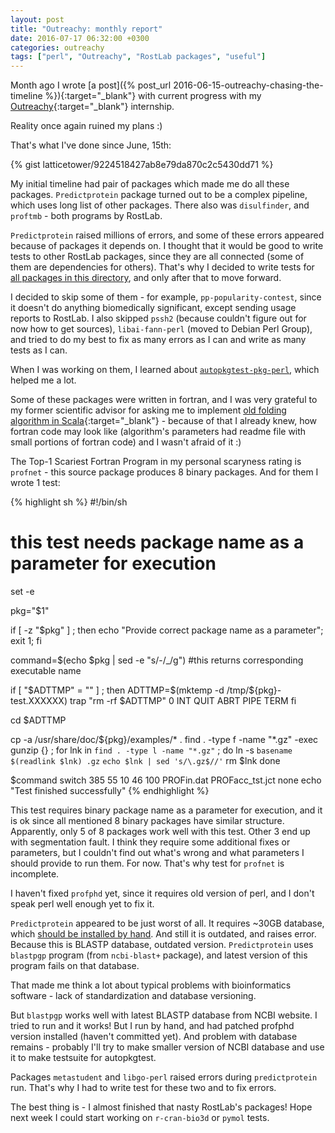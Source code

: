 ```yaml
---
layout: post
title: "Outreachy: monthly report"
date: 2016-07-17 06:32:00 +0300
categories: outreachy
tags: ["perl", "Outreachy", "RostLab packages", "useful"]
---
```


Month ago I wrote [a post]({% post_url 2016-06-15-outreachy-chasing-the-timeline %}){:target="_blank"} with current progress with my  [Outreachy](https://wiki.gnome.org/Outreachy){:target="_blank"} internship.

Reality once again ruined my plans :) <!--break-->

That's what I've done since June, 15th:
   
{% gist latticetower/9224518427ab8e79da870c2c5430dd71 %}

My initial timeline had pair of packages which made me do all these packages.
`Predictprotein` package turned out to be a complex pipeline, which uses long list of other packages. There also was `disulfinder`, and `proftmb` - both programs by RostLab.

`Predictprotein` raised millions of errors, and some of these errors appeared because of packages it depends on. I thought that it would be good to write tests to other RostLab packages, since they are all connected (some of them are dependencies for others). That's why I decided to write tests for [all packages in this directory](http://anonscm.debian.org/viewvc/debian-med/trunk/packages/rostlab/), and only after that to move forward.

I decided to skip some of them - for example, `pp-popularity-contest`, since it doesn't do anything biomedically significant, except sending usage reports to RostLab.
I also skipped `pssh2` (because couldn't figure out for now how to get sources), `libai-fann-perl` (moved to Debian Perl Group), and tried to do my best to fix as many errors as I can and write as many tests as I can.

When I was working on them, I learned about [`autopkgtest-pkg-perl`](https://pkg-perl.alioth.debian.org/autopkgtest.html), which helped me a lot. 

Some of these packages were written in fortran, and I was very grateful to my former scientific advisor for asking me to implement [old folding algorithm in Scala](https://github.com/biocad/sdr_tools){:target="_blank"} - because of that I already knew, how fortran code may look like (algorithm's parameters had readme file with small portions of fortran code) and I wasn't afraid of it :)

The Top-1 Scariest Fortran Program in my personal scaryness rating is `profnet` - this source package produces 8 binary packages. And for them I wrote 1 test:

{% highlight sh %}
#!/bin/sh
# this test needs package name as a parameter for execution 

set -e

pkg="$1"

if [ -z "$pkg" ] ; then
  echo "Provide correct package name as a parameter";
  exit 1;
fi

command=$(echo $pkg | sed -e "s/-/_/g") 
#this returns corresponding executable name

if [ "$ADTTMP" = "" ] ; then
  ADTTMP=$(mktemp -d /tmp/${pkg}-test.XXXXXX)
  trap "rm -rf $ADTTMP" 0 INT QUIT ABRT PIPE TERM
fi

cd $ADTTMP

cp -a /usr/share/doc/${pkg}/examples/* .
find . -type f -name "*.gz" -exec gunzip \{\} \;
for lnk in `find . -type l -name "*.gz"` ; do
    ln -s `basename $(readlink $lnk) .gz` `echo $lnk | sed 's/\.gz$//'`
    rm $lnk
done

$command switch 385 55 10 46 100 PROFin.dat PROFacc_tst.jct none
echo "Test finished successfully"
{% endhighlight %}

This test requires binary package name as a parameter for execution, and it is ok since all mentioned 8 binary packages have similar structure.
Apparently, only 5 of 8 packages work well with this test. Other 3 end up with segmentation fault. I think they require some additional fixes or parameters, but I couldn't find out what's wrong and what parameters I should provide to run them. For now. That's why test for `profnet` is incomplete.

I haven't fixed `profphd` yet, since it requires old version of perl, and I don't speak perl well enough yet to fix it. 

`Predictprotein` appeared to be just worst of all. It requires ~30GB database, which [should be installed by hand](https://wiki.debian.org/DebianMed/PredictProtein). And still it is outdated, and raises error. Because this is BLASTP database, outdated version. 
`Predictprotein` uses `blastpgp` program (from `ncbi-blast+` package), and latest version of this program fails on that database.

That made me think a lot about typical problems with bioinformatics software - lack of standardization and database versioning.

But `blastpgp` works well with latest BLASTP database from NCBI website. 
I tried to run and it works! But I run by hand, and had patched profphd version installed (haven't committed yet). And problem with database remains - probably I'll try to make smaller version of NCBI database and use it to make testsuite for autopkgtest.

Packages `metastudent` and `libgo-perl` raised errors during `predictprotein` run. That's why I had to write test for these two and to fix errors.

The best thing is - I almost finished that nasty RostLab's packages! Hope next week I could start working on `r-cran-bio3d` or `pymol` tests.
